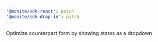 ```yaml
---
'@monite/sdk-react': patch
'@monite/sdk-drop-in': patch
---
```


Optimize counterpart form by showing states as a dropdown
